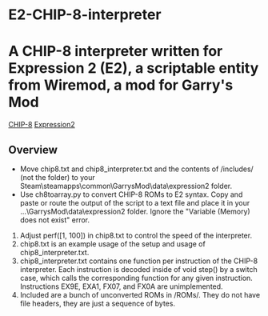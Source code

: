 # E2-CHIP-8-interpreter
# A CHIP-8 interpreter written for Expression 2 (E2), a scriptable entity from Wiremod, a mod for Garry's Mod

[CHIP-8](https://en.wikipedia.org/wiki/CHIP-8)
[Expression2](https://github.com/wiremod/wire/wiki/Expression-2)

## Overview

- Move chip8.txt and chip8_interpreter.txt and the contents of /includes/ (not the folder) to your Steam\steamapps\common\GarrysMod\data\expression2 folder.
- Use ch8toarray.py to convert CHIP-8 ROMs to E2 syntax. Copy and paste or route the output of the script to a text file and place it in your ...\GarrysMod\data\expression2 folder. Ignore the "Variable (Memory) does not exist" error.

1. Adjust perf([1, 100]) in chip8.txt to control the speed of the interpreter.
2. chip8.txt is an example usage of the setup and usage of chip8_interpreter.txt.
3. chip8_interpreter.txt contains one function per instruction of the CHIP-8 interpreter. Each instruction is decoded inside of void step() by a switch case, which calls the corresponding function for any given instruction. Instructions EX9E, EXA1, FX07, and FX0A are unimplemented.
4. Included are a bunch of unconverted ROMs in /ROMs/. They do not have file headers, they are just a sequence of bytes.
